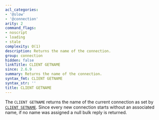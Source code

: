 ```yaml
---
acl_categories:
- '@slow'
- '@connection'
arity: 2
command_flags:
- noscript
- loading
- stale
complexity: O(1)
description: Returns the name of the connection.
group: connection
hidden: false
linkTitle: CLIENT GETNAME
since: 2.6.9
summary: Returns the name of the connection.
syntax_fmt: CLIENT GETNAME
syntax_str: ''
title: CLIENT GETNAME
---
```

The `CLIENT GETNAME` returns the name of the current connection as set by [`CLIENT SETNAME`](/commands/client-setname). Since every new connection starts without an associated name, if no name was assigned a null bulk reply is returned.
